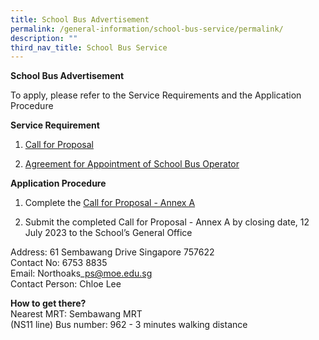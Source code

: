 ```yaml
---
title: School Bus Advertisement
permalink: /general-information/school-bus-service/permalink/
description: ""
third_nav_title: School Bus Service
---
```

**School Bus Advertisement**

To apply, please refer to the Service Requirements and the Application Procedure

**Service Requirement**

1.  [Call for Proposal](https://staging.d3a4uwe9mg5j01.amplifyapp.com/files/call%20for%20proposal%20by%20school.pdf)
    
2.  [Agreement for Appointment of School Bus Operator](https://staging.d3a4uwe9mg5j01.amplifyapp.com/files/agreement%20for%20appointment%20of%20school%20bus%20operator.pdf)
    

**Application Procedure**

1.  Complete the [Call for Proposal - Annex A](https://staging.d3a4uwe9mg5j01.amplifyapp.com/files/call%20for%20proposal%20annex%20a.pdf)
    
2.  Submit the completed Call for Proposal - Annex A by closing date, 12 July 2023 to the School’s General Office
    

Address: 61 Sembawang Drive Singapore 757622  
Contact No: 6753 8835  
Email: Northoaks\_ps@moe.edu.sg  
Contact Person: Chloe Lee

**How to get there?**  
Nearest MRT: Sembawang MRT  
(NS11 line) Bus number: 962 - 3 minutes walking distance